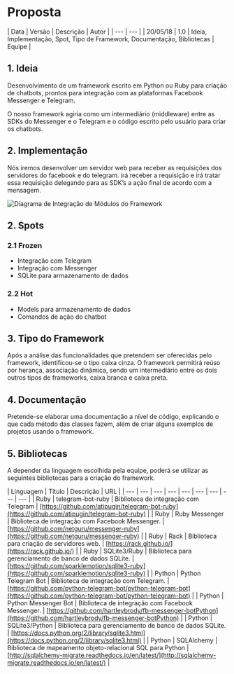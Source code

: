 # Proposta

| Data | Versão | Descrição | Autor |
| --- | --- |
| 20/05/18 | 1.0 | Ideia, Implementação, Spot, Tipo de Framework, Documentação, Bibliotecas | Equipe |

## 1. Ideia

Desenvolvimento de um framework escrito em Python ou Ruby para criação de chatbots, prontos para integração com as plataformas Facebook Messenger e Telegram.

O nosso framework agiria como um intermediário \(middleware\) entre as SDKs do Messenger e o Telegram e o código escrito pelo usuário para criar os chatbots.

## 2. Implementação

Nós iremos desenvolver um servidor web para receber as requisições dos servidores do facebook e do telegram. irá receber a requisição e irá tratar essa requisição delegando para as SDK’s a ação final de acordo com a mensagem.  


![Diagrama de Integra&#xE7;&#xE3;o de M&#xF3;dulos do Framework](https://docs.google.com/drawings/u/1/d/sjT5PXK90cT8CLK-CUN4GJw/image?w=531&h=330&rev=277&ac=1)

## 2. Spots

### 2.1 Frozen

* Integração com Telegram
* Integração com Messenger
* SQLite para armazenamento de dados

### 2.2 Hot

* Models para armazenamento de dados
* Comandos de ação do chatbot

## 3. **Tipo do Framework**

Após a análise das funcionalidades que pretendem ser oferecidas pelo framework, identificou-se o tipo caixa cinza. O framework permitirá reúso por herança, associação dinâmica, sendo um intermediário entre os dois outros tipos de frameworks, caixa branca e caixa preta.

## 4. **Documentação**

Pretende-se elaborar uma documentação a nível de código, explicando o que cada método das classes fazem, além de criar alguns exemplos de projetos usando o framework.

## 5. **Bibliotecas**

A depender da linguagem escolhida pela equipe, poderá se utilizar as seguintes bibliotecas para a criação do framework.  


| Linguagem | Título | Descrição | URL |
| --- | --- | --- | --- | --- | --- | --- | --- | --- |
| Ruby | telegram-bot-ruby | Biblioteca de integração com Telegram | [https://github.com/atipugin/telegram-bot-ruby](https://github.com/atipugin/telegram-bot-ruby) |
| Ruby | Ruby Messenger | Biblioteca de integração com Facebook Messenger. | [https://github.com/netguru/messenger-ruby](https://github.com/netguru/messenger-ruby) |
| Ruby | Rack | Biblioteca para criação de servidores web. | [https://rack.github.io/](https://rack.github.io/) |
| Ruby | SQLite3/Ruby | Biblioteca para gerenciamento de banco de dados SQLite. | [https://github.com/sparklemotion/sqlite3-ruby](https://github.com/sparklemotion/sqlite3-ruby) |
| Python | Python Telegram Bot | Biblioteca de integração com Telegram. | [https://github.com/python-telegram-bot/python-telegram-bot](https://github.com/python-telegram-bot/python-telegram-bot) |
| Python | Python Messenger Bot | Biblioteca de integração com Facebook Messenger. | [https://github.com/hartleybrody/fb-messenger-botPython](https://github.com/hartleybrody/fb-messenger-botPython) |
| Python | SQLite3/Python | Biblioteca para gerenciamento de banco de dados SQLite. | [https://docs.python.org/2/library/sqlite3.html](https://docs.python.org/2/library/sqlite3.html) |
| Python | SQLAlchemy  | Biblioteca de mapeamento objeto-relacional SQL para Python | [http://sqlalchemy-migrate.readthedocs.io/en/latest/](http://sqlalchemy-migrate.readthedocs.io/en/latest/) |


